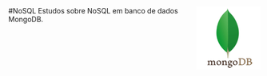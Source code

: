 <img src="Imagens/mongodb.png" align="right" />
#NoSQL
Estudos sobre NoSQL em banco de dados MongoDB.
